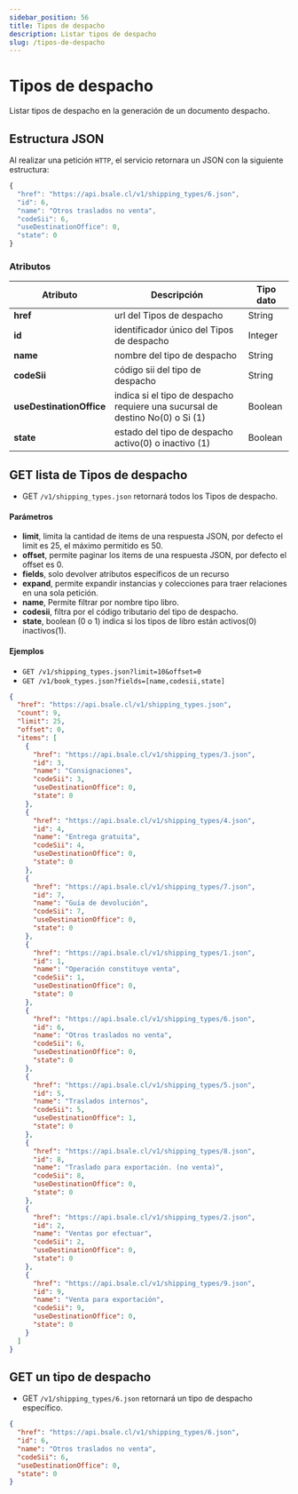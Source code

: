 ```yaml
---
sidebar_position: 56
title: Tipos de despacho
description: Listar tipos de despacho
slug: /tipos-de-despacho
---
```

# Tipos de despacho
Listar tipos de despacho en la generación de un documento despacho.

## Estructura JSON

Al realizar una petición `HTTP`, el servicio retornara un JSON con la siguiente estructura:

```js title="Response /shipping_types/6.json"
{
  "href": "https://api.bsale.cl/v1/shipping_types/6.json",
  "id": 6,
  "name": "Otros traslados no venta",
  "codeSii": 6,
  "useDestinationOffice": 0,
  "state": 0
}
```

### Atributos
| Atributo      | Descripción | Tipo dato |
| ----------- | ----------- | ----------- |
| **href**      | url del Tipos de despacho     | String       |
| **id**   | identificador único del Tipos de despacho   | Integer |
| **name**   | nombre del tipo de despacho | String |
| **codeSii**   | código sii del tipo de despacho | String |
| **useDestinationOffice**   | indica si el tipo de despacho requiere una sucursal de destino No(0) o Si (1) | Boolean |
| **state**   | estado del tipo de despacho activo(0) o inactivo (1) | Boolean |

## GET lista de Tipos de despacho
- GET `/v1/shipping_types.json` retornará todos los Tipos de despacho.

#### Parámetros
- **limit**, limita la cantidad de items de una respuesta JSON, por defecto el limit es 25, el máximo permitido es 50.
- **offset**, permite paginar los items de una respuesta JSON, por defecto el offset es 0.
- **fields**, solo devolver atributos específicos de un recurso
- **expand**, permite expandir instancias y colecciones para traer relaciones en una sola petición.
- **name**, Permite filtrar por nombre tipo libro.
- **codesii**, filtra por el código tributario del tipo de despacho.
- **state**, boolean (0 o 1) indica si los tipos de libro están activos(0) inactivos(1).
  
#### Ejemplos
- `GET /v1/shipping_types.json?limit=10&offset=0`
- `GET /v1/book_types.json?fields=[name,codesii,state]`

```json title="Response /shipping_types.json "
{
  "href": "https://api.bsale.cl/v1/shipping_types.json",
  "count": 9,
  "limit": 25,
  "offset": 0,
  "items": [
    {
      "href": "https://api.bsale.cl/v1/shipping_types/3.json",
      "id": 3,
      "name": "Consignaciones",
      "codeSii": 3,
      "useDestinationOffice": 0,
      "state": 0
    },
    {
      "href": "https://api.bsale.cl/v1/shipping_types/4.json",
      "id": 4,
      "name": "Entrega gratuita",
      "codeSii": 4,
      "useDestinationOffice": 0,
      "state": 0
    },
    {
      "href": "https://api.bsale.cl/v1/shipping_types/7.json",
      "id": 7,
      "name": "Guía de devolución",
      "codeSii": 7,
      "useDestinationOffice": 0,
      "state": 0
    },
    {
      "href": "https://api.bsale.cl/v1/shipping_types/1.json",
      "id": 1,
      "name": "Operación constituye venta",
      "codeSii": 1,
      "useDestinationOffice": 0,
      "state": 0
    },
    {
      "href": "https://api.bsale.cl/v1/shipping_types/6.json",
      "id": 6,
      "name": "Otros traslados no venta",
      "codeSii": 6,
      "useDestinationOffice": 0,
      "state": 0
    },
    {
      "href": "https://api.bsale.cl/v1/shipping_types/5.json",
      "id": 5,
      "name": "Traslados internos",
      "codeSii": 5,
      "useDestinationOffice": 1,
      "state": 0
    },
    {
      "href": "https://api.bsale.cl/v1/shipping_types/8.json",
      "id": 8,
      "name": "Traslado para exportación. (no venta)",
      "codeSii": 8,
      "useDestinationOffice": 0,
      "state": 0
    },
    {
      "href": "https://api.bsale.cl/v1/shipping_types/2.json",
      "id": 2,
      "name": "Ventas por efectuar",
      "codeSii": 2,
      "useDestinationOffice": 0,
      "state": 0
    },
    {
      "href": "https://api.bsale.cl/v1/shipping_types/9.json",
      "id": 9,
      "name": "Venta para exportación",
      "codeSii": 9,
      "useDestinationOffice": 0,
      "state": 0
    }
  ]
}
```
## GET un tipo de despacho
- GET `/v1/shipping_types/6.json` retornará un tipo de despacho específico.

```json title="Response /shipping_types/6.json"
{
  "href": "https://api.bsale.cl/v1/shipping_types/6.json",
  "id": 6,
  "name": "Otros traslados no venta",
  "codeSii": 6,
  "useDestinationOffice": 0,
  "state": 0
}
```